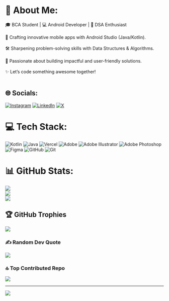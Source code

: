 # 💫 About Me:
🎓 BCA Student | 💻 Android Developer | 🧠 DSA Enthusiast<br><br>🚀 Crafting innovative mobile apps with Android Studio (Java/Kotlin).<br><br>🛠️ Sharpening problem-solving skills with Data Structures & Algorithms.<br><br>🌟 Passionate about building impactful and user-friendly solutions.<br><br>✨ Let’s code something awesome together!<br><br>


## 🌐 Socials:
[![Instagram](https://img.shields.io/badge/Instagram-%23E4405F.svg?logo=Instagram&logoColor=white)](https://instagram.com/shetty_harshith33) [![LinkedIn](https://img.shields.io/badge/LinkedIn-%230077B5.svg?logo=linkedin&logoColor=white)](https://linkedin.com/in/harshith-shetty033) [![X](https://img.shields.io/badge/X-black.svg?logo=X&logoColor=white)](https://x.com/ShettyHarshi33) 

# 💻 Tech Stack:
![Kotlin](https://img.shields.io/badge/kotlin-%237F52FF.svg?style=for-the-badge&logo=kotlin&logoColor=white) ![Java](https://img.shields.io/badge/java-%23ED8B00.svg?style=for-the-badge&logo=openjdk&logoColor=white) ![Vercel](https://img.shields.io/badge/vercel-%23000000.svg?style=for-the-badge&logo=vercel&logoColor=white) ![Adobe](https://img.shields.io/badge/adobe-%23FF0000.svg?style=for-the-badge&logo=adobe&logoColor=white) ![Adobe Illustrator](https://img.shields.io/badge/adobe%20illustrator-%23FF9A00.svg?style=for-the-badge&logo=adobe%20illustrator&logoColor=white) ![Adobe Photoshop](https://img.shields.io/badge/adobe%20photoshop-%2331A8FF.svg?style=for-the-badge&logo=adobe%20photoshop&logoColor=white) ![Figma](https://img.shields.io/badge/figma-%23F24E1E.svg?style=for-the-badge&logo=figma&logoColor=white) ![GitHub](https://img.shields.io/badge/github-%23121011.svg?style=for-the-badge&logo=github&logoColor=white) ![Git](https://img.shields.io/badge/git-%23F05033.svg?style=for-the-badge&logo=git&logoColor=white)
# 📊 GitHub Stats:
![](https://github-readme-stats.vercel.app/api?username=shettyharshith33&theme=dark&hide_border=false&include_all_commits=false&count_private=false)<br/>
![](https://github-readme-streak-stats.herokuapp.com/?user=shettyharshith33&theme=dark&hide_border=false)<br/>
![](https://github-readme-stats.vercel.app/api/top-langs/?username=shettyharshith33&theme=dark&hide_border=false&include_all_commits=false&count_private=false&layout=compact)

## 🏆 GitHub Trophies
![](https://github-profile-trophy.vercel.app/?username=shettyharshith33&theme=radical&no-frame=false&no-bg=false&margin-w=4)

### ✍️ Random Dev Quote
![](https://quotes-github-readme.vercel.app/api?type=horizontal&theme=radical)

### 🔝 Top Contributed Repo
![](https://github-contributor-stats.vercel.app/api?username=shettyharshith33&limit=5&theme=dark&combine_all_yearly_contributions=true)

---
[![](https://visitcount.itsvg.in/api?id=shettyharshith33&icon=0&color=0)](https://visitcount.itsvg.in)

<!-- Proudly created with GPRM ( https://gprm.itsvg.in ) -->
